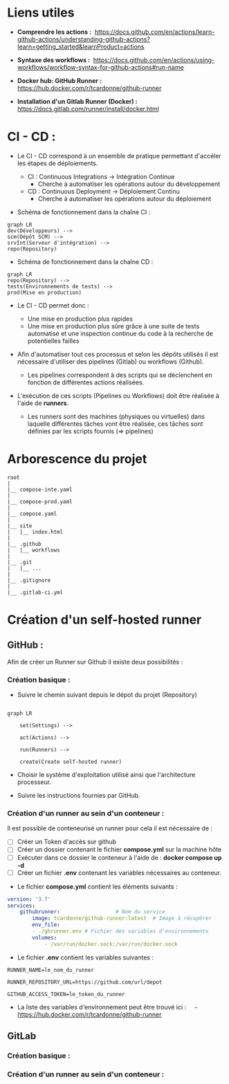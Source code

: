
# Liens utiles

- **Comprendre les actions :**  https://docs.github.com/en/actions/learn-github-actions/understanding-github-actions?learn=getting_started&learnProduct=actions

- **Syntaxe des workflows :**  https://docs.github.com/en/actions/using-workflows/workflow-syntax-for-github-actions#run-name

- **Docker hub: GitHub Runner :** https://hub.docker.com/r/tcardonne/github-runner

- **Installation d'un Gitlab Runner (Docker) :**  https://docs.gitlab.com/runner/install/docker.html

# CI - CD : 

- Le CI - CD correspond à un ensemble de pratique permettant d'accéler les étapes de déploiements.
	- CI : Continuous Integrations -> Intégration Continue
		- Cherche à automatiser les opérations autour du développement
	- CD : Continuous Deployment -> Déploiement Continu
		- Cherche à automatiser les opérations autour du déploiement
		
- Schéma de fonctionnement dans la chaîne CI : 

```mermaid
graph LR
dev(Développeurs) -->
scm(Dépôt SCM) -->
srvInt(Serveur d'intégration) -->
repo(Repository)

```

- Schéma de fonctionnement dans la chaîne CD :

```mermaid
graph LR
repo(Repository) -->
tests(Environnements de tests) -->
prod(Mise en production)
```

- Le CI - CD permet donc : 
	- Une mise en production plus rapides 
	- Une mise en production plus sûre grâce à une suite de tests automatisé et une inspection continue du code à la recherche de potentielles failles 

- Afin d'automatiser tout ces processus et selon les dépôts utilisés il est nécessaire d'utiliser des pipelines (Gitlab) ou workflows (Github).
	- Les pipelines correspondent à des scripts qui se déclenchent en fonction de différentes actions réalisées.

- L'exécution de ces scripts (Pipelines ou Workflows) doit être réalisée à l'aide de **runners**. 
	- Les runners sont des machines (physiques ou virtuelles) dans laquelle différentes tâches vont être réalisée, ces tâches sont définies par les scripts fournis (=> pipelines)


# Arborescence du projet

```
root
|
|__ compose-inte.yaml
|
|__ compose-prod.yaml
|
|__ compose.yaml
|
|__ site
|   |__ index.html
|
|__ .github      
|   |__ workflows
|
|__ .git
|   |__ ...
|
|__ .gitignore
|
|__ .gitlab-ci.yml
```

# Création d'un self-hosted runner

## GitHub :

Afin de créer un Runner sur Github il existe deux possibilités :

### Création basique :

- Suivre le chemin suivant depuis le dépot du projet (Repository)

```mermaid

graph LR

    set(Settings) -->

    act(Actions) -->

    run(Runners) -->

    create(Create self-hosted runner)

```

- Choisir le système d'exploitation utilisé ainsi que l'architecture processeur.

- Suivre les instructions fournies par GitHub.

### Création d'un runner au sein d'un conteneur :

Il est possible de conteneurisé un runner pour cela il est nécessaire de :

- [ ] Créer un Token d'accès sur github
- [ ] Créer un dossier contenant le fichier **compose.yml** sur la machine hôte
- [ ] Exécuter dans ce dossier le conteneur à l'aide de : **docker compose up -d** 
- [ ] Créer un fichier **.env** contenant les variables nécessaires au conteneur.

- Le fichier **compose.yml** contient les éléments suivants :

```yaml
version: '3.7'
services:
    githubrunner:                  # Nom du service
        image: tcardonne/github-runner:latest  # Image à récupérer
        env_file:
        - ./ghrunner.env # Fichier des variables d'environnements
        volumes:
            - /var/run/docker.sock:/var/run/docker.sock

```

- Le fichier **.env** contient les variables suivantes :
```text
RUNNER_NAME=le_nom_du_runner

RUNNER_REPOSITORY_URL=https://github.com/url/depot

GITHUB_ACCESS_TOKEN=le_token_du_runner

```

- La liste des variables d'environnement peut être trouvé ici :
    - https://hub.docker.com/r/tcardonne/github-runner

## GitLab

### Création basique :

### Création d'un runner au sein d'un conteneur :


